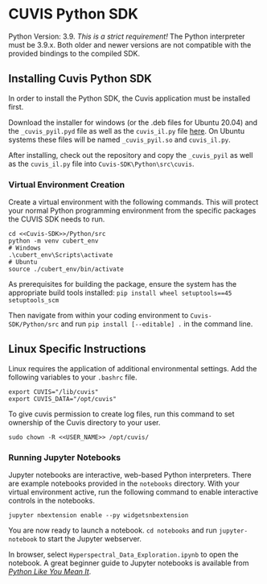 # CUVIS Python SDK

Python Version: 3.9. _This is a strict requirement!_ The Python interpreter must be 3.9.x. Both older and newer versions are not compatible with the provided bindings to the compiled SDK.

## Installing Cuvis Python SDK

In order to install the Python SDK, the Cuvis application must be installed first.

Download the installer for windows (or the .deb files for Ubuntu 20.04) and the `_cuvis_pyil.pyd` file as well as the `cuvis_il.py` file [here](
https://cloud.cubert-gmbh.de/index.php/s/dPycyPcjnvee9F0). On Ubuntu systems these files will be named `_cuvis_pyil.so` and `cuvis_il.py`.

After installing, check out the repository and copy the `_cuvis_pyil` as well as the `cuvis_il.py` file into `Cuvis-SDK\Python\src\cuvis`.

### Virtual Environment Creation

Create a virtual environment with the following commands. This will protect your normal Python programming environment from the specific packages the CUVIS SDK needs to run.
```
cd <<Cuvis-SDK>>/Python/src
python -m venv cubert_env
# Windows
.\cubert_env\Scripts\activate
# Ubuntu
source ./cubert_env/bin/activate
```

As prerequisites for building the package, ensure the system has the appropriate build tools installed: `pip install wheel setuptools==45 setuptools_scm`

Then navigate from within your coding environment to `Cuvis-SDK/Python/src` and run `pip install [--editable] .` in the command line.

## Linux Specific Instructions

Linux requires the application of additional environmental settings. Add the following variables to your `.bashrc` file.

```
export CUVIS="/lib/cuvis"
export CUVIS_DATA="/opt/cuvis"
```
To give cuvis permission to create log files, run this command to set ownership of the Cuvis directory to your user.
```
sudo chown -R <<USER_NAME>> /opt/cuvis/
```
### Running Jupyter Notebooks

Jupyter notebooks are interactive, web-based Python interpreters. There are example notebooks provided in the `notebooks` directory. With your virtual environment active, run the following command to enable interactive controls in the notebooks.

```
jupyter nbextension enable --py widgetsnbextension
```
You are now ready to launch a notebook. `cd notebooks` and run `jupyter-notebook` to start the Jupyter webserver.

In browser, select `Hyperspectral_Data_Exploration.ipynb` to open the notebook. A great beginner guide to Jupyter notebooks is available from [*Python Like You Mean It*](https://www.pythonlikeyoumeanit.com/Module1_GettingStartedWithPython/Jupyter_Notebooks.html).
